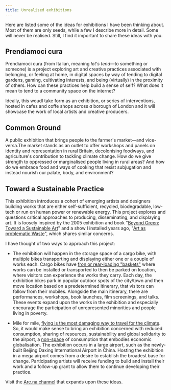 ```yaml
---
title: Unrealised exhibitions
---
```

Here are listed some of the ideas for exhibitions I have been thinking about. Most of them are only seeds, while a few I describe more in detail. Some will never be realised. Still, I find it important to share these ideas with you.

## Prendiamoci cura 
Prendiamoci cura (from Italian, meaning _let's tend_—to something or someone) is a project exploring art and creative practices associated with belonging, or feeling at home, in digital spaces by way of tending to digital gardens, gaming, cultivating interests, and being (virtually) in the proximity of others. How can these practices help build a sense of self? What does it mean to tend to a community space on the internet?

Ideally, this woudl take form as an exhibition, or series of interventions, hosted in cafes and coffe shops across _a_ borough of London and it will showcase the work of local artists and creative producers.

## Common Ground
A public exhibition that brings people to the farmer's market—and vice-versa.The market stands as an outlet to offer workshops and panels on identity and representation in rural Britain, decolonising foodways, and agriculture's contribution to tackling climate change. How do we give strength to oppressed or marginalised people living in rural areas? And how do we embrace food and ways of cooking that resist subjugation and instead nourish our palate, body, and environment?

## Toward a Sustainable Practice
This exhibition introduces a cohort of emerging artists and designers building works that are either self-sufficient, recycled, biodegradable, low-tech or run on human power or renewable energy. This project explores and questions critical approaches to producing, disseminating, and displaying art. It is loosely inspired by the 2005 exhibition and book "[Beyond Green: Toward a Sustainable Art](https://curatorsintl.org/images/uploads/BG_PD.pdf)" and a show I installed years ago, "[Art as problematic Waste](http://www.greenwichunigalleries.co.uk/artasproblematicwaste/)", which shares similar concerns.

I have thought of two ways to approach this project:

* The exhibition will happen in the storage space of a cargo bike, with multiple bikes transporting and displaying either one or a couple of works each. Cargo bikes have [fron or rear-loading "baskets"](https://www.transportxtra.com/files/74429-l.jpg) where works can be installed or transported to then be parked on location, where visitors can experience the works they carry. Each day, the exhibition bikes park in popular outdoor spots of the city/town and then move location based on a predetermined itinerary, that visitors can follow from their mobiles. Alongside the main itinerary, there are performances, workshops, book launches, film screenings, and talks. These events expand upon the works in the exhibition and especially encourage the participation of unrepresented minorities and people living in poverty.

* Mile for mile, [flying is the most damaging way to travel for the climate](https://www.bbc.com/future/article/20200218-climate-change-how-to-cut-your-carbon-emissions-when-flying). So, it would make sense to bring an exhibition concerned with reduced consumption, sharing of resources, sustainability and global solidarity to the airport, a [non-space](https://liminalnarratives.com/2017/04/22/airports/) of consumption that embodies economic globalisation. The exhibition occurs in a large airport, such as the newly-built Beijing Daxing International Airport in China. Hosting the exhibition in a mega airport comes from a desire to establish the broadest base for change. Participating artists will receive funding to build and install their work and a follow-up grant to allow them to continue developing their practice.

Visit the [Are.na channel](https://www.are.na/francesco-imola-2o2ng4qooxm/toward-a-sustainable-art) that expands upon these ideas.